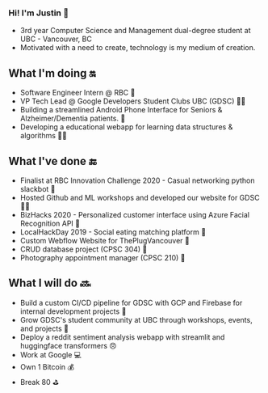 ### Hi! I'm Justin 👦
- 3rd year Computer Science and Management dual-degree student at UBC - Vancouver, BC
- Motivated with a need to create, technology is my medium of creation.

## What I'm doing :on:
- Software Engineer Intern @ RBC 🏦
- VP Tech Lead @ Google Developers Student Clubs UBC (GDSC) 👨‍💻
- Building a streamlined Android Phone Interface for Seniors & Alzheimer/Dementia patients. 📱
- Developing a educational webapp for learning data structures & algorithms 👨‍🏫

## What I've done :end:
- Finalist at RBC Innovation Challenge 2020 - Casual networking python slackbot 🤖
- Hosted Github and ML workshops and developed our website for GDSC 🧑‍💻
- BizHacks 2020 - Personalized customer interface using Azure Facial Recognition API 🌝
- LocalHackDay 2019 - Social eating matching platform 🍖
- Custom Webflow Website for ThePlugVancouver 🔌
- CRUD database project (CPSC 304) 📁
- Photography appointment manager (CPSC 210) 📸

## What I will do :soon:
- Build a custom CI/CD pipeline for GDSC with GCP and Firebase for internal development projects 🔨
- Grow GDSC's student community at UBC through workshops, events, and projects 👥
- Deploy a reddit sentiment analysis webapp with streamlit and huggingface transformers 😠
- Work at Google 💻
- Own 1 Bitcoin 💰
- Break 80 ⛳

